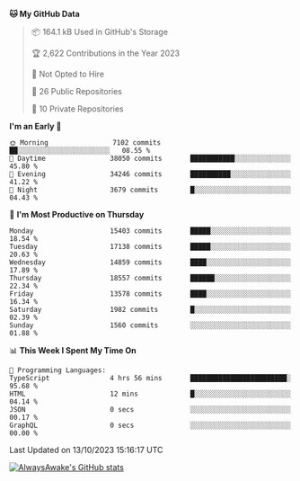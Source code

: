 <!--START_SECTION:waka-->
**🐱 My GitHub Data** 

> 📦 164.1 kB Used in GitHub's Storage 
 > 
> 🏆 2,622 Contributions in the Year 2023
 > 
> 🚫 Not Opted to Hire
 > 
> 📜 26 Public Repositories 
 > 
> 🔑 10 Private Repositories 
 > 
**I'm an Early 🐤** 

```text
🌞 Morning                7102 commits        ██░░░░░░░░░░░░░░░░░░░░░░░   08.55 % 
🌆 Daytime                38050 commits       ███████████░░░░░░░░░░░░░░   45.80 % 
🌃 Evening                34246 commits       ██████████░░░░░░░░░░░░░░░   41.22 % 
🌙 Night                  3679 commits        █░░░░░░░░░░░░░░░░░░░░░░░░   04.43 % 
```
📅 **I'm Most Productive on Thursday** 

```text
Monday                   15403 commits       █████░░░░░░░░░░░░░░░░░░░░   18.54 % 
Tuesday                  17138 commits       █████░░░░░░░░░░░░░░░░░░░░   20.63 % 
Wednesday                14859 commits       ████░░░░░░░░░░░░░░░░░░░░░   17.89 % 
Thursday                 18557 commits       ██████░░░░░░░░░░░░░░░░░░░   22.34 % 
Friday                   13578 commits       ████░░░░░░░░░░░░░░░░░░░░░   16.34 % 
Saturday                 1982 commits        █░░░░░░░░░░░░░░░░░░░░░░░░   02.39 % 
Sunday                   1560 commits        ░░░░░░░░░░░░░░░░░░░░░░░░░   01.88 % 
```


📊 **This Week I Spent My Time On** 

```text
💬 Programming Languages: 
TypeScript               4 hrs 56 mins       ████████████████████████░   95.68 % 
HTML                     12 mins             █░░░░░░░░░░░░░░░░░░░░░░░░   04.14 % 
JSON                     0 secs              ░░░░░░░░░░░░░░░░░░░░░░░░░   00.17 % 
GraphQL                  0 secs              ░░░░░░░░░░░░░░░░░░░░░░░░░   00.00 % 
```


 Last Updated on 13/10/2023 15:16:17 UTC
<!--END_SECTION:waka-->

[![AlwaysAwake's GitHub stats](https://github-readme-stats.vercel.app/api?username=AlwaysAwake&show_icons=true&theme=github_dark&count_private=true)](https://github.com/AlwaysAwake/AlwaysAwake)
